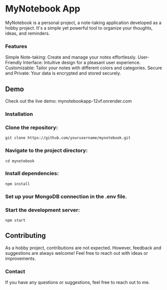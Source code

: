 # MyNotebook App

MyNotebook is a personal project, a note-taking application developed as a hobby project. It's a simple yet powerful tool to organize your thoughts, ideas, and reminders.

### Features
Simple Note-taking: Create and manage your notes effortlessly.
User-Friendly Interface: Intuitive design for a pleasant user experience.
Customizable: Tailor your notes with different colors and categories.
Secure and Private: Your data is encrypted and stored securely.

## Demo
 Check out the live demo: mynotebookapp-12vf.onrender.com

### Installation

### Clone the repository:
`git clone https://github.com/yourusername/mynotebook.git`

### Navigate to the project directory:
`cd mynotebook`

### Install dependencies:
`npm install`

### Set up your MongoDB connection in the .env file.

### Start the development server:
`npm start`

## Contributing
As a hobby project, contributions are not expected. However, feedback and suggestions are always welcome! Feel free to reach out with ideas or improvements.

### Contact
If you have any questions or suggestions, feel free to reach out to me.
